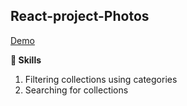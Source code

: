 ## React-project-Photos
[Demo]()

**👀 Skills**
1. Filtering collections using categories
2. Searching for collections